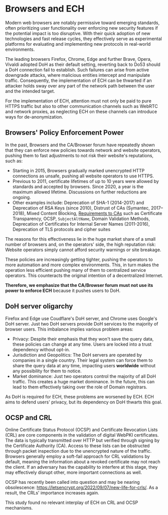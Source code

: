 # Browsers and ECH

Modern web browsers are notably permissive toward emerging standards, often prioritizing user functionality over enforcing new security features if the potential impact is too disruptive. With their quick adoption of new technologies and fast release cycles, they effectively serve as experimental platforms for evaluating and implementing new protocols in real-world environments.

The leading browsers Firefox, Chrome, Edge and further Brave, Opera, Vivaldi adopted DoH as their default setting, reverting back to Do53 should a DoH connection fail to establish. Such failures can arise from active downgrade attacks, where malicious entities intercept and manipulate traffic. Consequently, the implementation of ECH can be thwarted if an attacker holds sway over any part of the network path between the user and the intended target.

For the implementation of ECH, attention must not only be paid to pure HTTPS traffic but also to other communication channels such as WebRTC and network proxies, as neglecting ECH on these channels can introduce ways for de-anonymization.

## Browsers' Policy Enforcement Power

In the past, Browsers and the CA/Browser forum have repeatedly shown that they can enforce new policies towards network and website operators, pushing them to fast adjustments to not risk their website's reputations, such as:

- Starting in 2015, Browsers gradually marked unencrypted HTTP connections as unsafe, pushing all website operators to use HTTPS.
- Previous to 2011, certificate lifetimes of up to 10 years were allowed by standards and accepted by browsers. Since 2020, a year is the maximum allowed lifetime. Discussions on further reductions are ongoing.
- Other examples include: Deprecation of SHA-1 (2014-2017) and Deprecation of RSA Keys (since 2010), Distrust of CAs (Symantec, 2017–2018), Mixed Content Blocking, [Requirements to CAs](https://cabforum.org/baseline-requirements/) such as Certificate Transparency, OCSP, `SubjectAltName`, Domain Validation Methods, Deprecation of Certificates for Internal Server Names (2011-2016), Deprecation of TLS protocols and cipher suites

The reasons for this effectiveness lie in the huge market share of a small number of browsers and, on the operators' side, the high reputation risk: Website operators simply cannot afford security warnings or site breakage.

These policies are increasingly getting tighter, pushing the operators to more automation and more complex environments. This, in turn makes the operation less efficient pushing many of them to centralized service operators. This counteracts the original intention of a decentralized Internet.

**Therefore, we emphasize that the CA/Browser forum must not use its power to enforce ECH** because it pushes users to DoH.

## DoH server oligarchy

Firefox and Edge use Coudflare's DoH server, and Chrome uses Google's DoH server.
Just two DoH servers provide DoH services to the majority of browser users.
This imbalance implies various problem areas:

- Privacy: Despite their emphasis that they won't save the query data, these policies can change at any time. Users are locked into a trust dependency without opt-in.
- Jurisdiction and Geopolitics: The DoH servers are operated by companies in a single country. Their legal system can force them to share the query data at any time, impacting users **worldwide** without any possibility for them to notice.
- Market dominance: Just two operators control the majority of all DoH traffic. This creates a huge market dominance. In the future, this can lead to them effectively taking over the role of Domain registrars.

As DoH is required for ECH, these problems are worsened by ECH.
ECH aims to defend users' privacy, but its dependency on DoH thwarts this goal.

## OCSP and CRL

Online Certificate Status Protocol (OCSP) and Certificate Revocation Lists (CRL) are core components in the validation of digital WebPKI certificates. The data is typically transmitted over HTTP but verified through signing by the Certificate Authority (CA).
Access to these lists can be obstructed through packet inspection due to the unencrypted nature of the traffic. Browsers generally employ a soft-fail approach for CRL validations by default, meaning the information about a revoked certificate may not reach the client. If an adversary has the capability to interfere at this stage, they may effectively disrupt other, more important connections as well.

OCSP has recently been called into question and may be nearing obsolescence: <https://letsencrypt.org/2022/09/07/new-life-for-crls/>. As a result, the CRLs' importance increases again.

This study found no relevant interplay of ECH on CRL and OCSP mechanisms.

